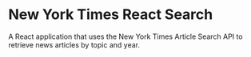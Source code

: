 # New York Times React Search
A React application that uses the New York Times Article Search API to retrieve news articles by topic and year.
